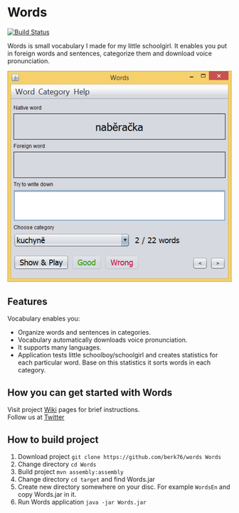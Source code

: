 # Words

[![Build Status](https://travis-ci.com/berk76/words.svg?branch=master)](https://travis-ci.com/berk76/words)

Words is small vocabulary I made for my little schoolgirl. It enables you put in foreign words and sentences, categorize them and download voice pronunciation. 

![Words.png](doc/Words.png)
  
## Features

Vocabulary enables you:

* Organize words and sentences in categories.
* Vocabulary automatically downloads voice pronunciation.
* It supports many languages.
* Application tests little schoolboy/schoolgirl and creates statistics for each particular word. Base on this statistics it sorts words in each category.

## How you can get started with Words

Visit project [Wiki](https://github.com/berk76/words/wiki) pages for brief instructions.  
Follow us at [Twitter](https://twitter.com/WordsVocabulary)

## How to build project

 1. Download project `git clone https://github.com/berk76/words Words`
 1. Change directory `cd Words`
 1. Build project `mvn assembly:assembly`
 1. Change directory `cd target` and find Words.jar
 1. Create new directory somewhere on your disc. For example `WordsEn` and copy Words.jar in it. 
 1. Run Words application `java -jar Words.jar`
 
